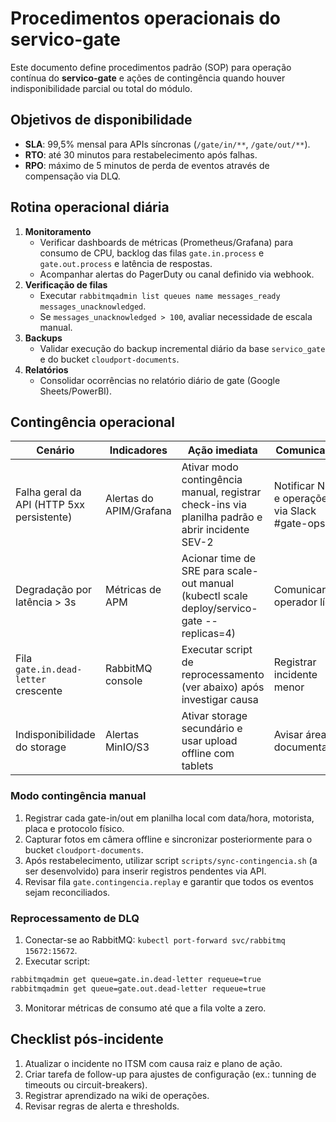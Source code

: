 # Procedimentos operacionais do servico-gate

Este documento define procedimentos padrão (SOP) para operação contínua do **servico-gate** e ações de contingência quando houver indisponibilidade parcial ou total do módulo.

## Objetivos de disponibilidade

- **SLA**: 99,5% mensal para APIs síncronas (`/gate/in/**`, `/gate/out/**`).
- **RTO**: até 30 minutos para restabelecimento após falhas.
- **RPO**: máximo de 5 minutos de perda de eventos através de compensação via DLQ.

## Rotina operacional diária

1. **Monitoramento**
   - Verificar dashboards de métricas (Prometheus/Grafana) para consumo de CPU, backlog das filas `gate.in.process` e `gate.out.process` e latência de respostas.
   - Acompanhar alertas do PagerDuty ou canal definido via webhook.
2. **Verificação de filas**
   - Executar `rabbitmqadmin list queues name messages_ready messages_unacknowledged`.
   - Se `messages_unacknowledged > 100`, avaliar necessidade de escala manual.
3. **Backups**
   - Validar execução do backup incremental diário da base `servico_gate` e do bucket `cloudport-documents`.
4. **Relatórios**
   - Consolidar ocorrências no relatório diário de gate (Google Sheets/PowerBI).

## Contingência operacional

| Cenário | Indicadores | Ação imediata | Comunicação |
|---------|-------------|---------------|-------------|
| Falha geral da API (HTTP 5xx persistente) | Alertas do APIM/Grafana | Ativar modo contingência manual, registrar check-ins via planilha padrão e abrir incidente SEV-2 | Notificar NOC e operações via Slack #gate-ops |
| Degradação por latência > 3s | Métricas de APM | Acionar time de SRE para scale-out manual (kubectl scale deploy/servico-gate --replicas=4) | Comunicar operador líder |
| Fila `gate.in.dead-letter` crescente | RabbitMQ console | Executar script de reprocessamento (ver abaixo) após investigar causa | Registrar incidente menor |
| Indisponibilidade do storage | Alertas MinIO/S3 | Ativar storage secundário e usar upload offline com tablets | Avisar área de documentação |

### Modo contingência manual

1. Registrar cada gate-in/out em planilha local com data/hora, motorista, placa e protocolo físico.
2. Capturar fotos em câmera offline e sincronizar posteriormente para o bucket `cloudport-documents`.
3. Após restabelecimento, utilizar script `scripts/sync-contingencia.sh` (a ser desenvolvido) para inserir registros pendentes via API.
4. Revisar fila `gate.contingencia.replay` e garantir que todos os eventos sejam reconciliados.

### Reprocessamento de DLQ

1. Conectar-se ao RabbitMQ: `kubectl port-forward svc/rabbitmq 15672:15672`.
2. Executar script:

```bash
rabbitmqadmin get queue=gate.in.dead-letter requeue=true
rabbitmqadmin get queue=gate.out.dead-letter requeue=true
```

3. Monitorar métricas de consumo até que a fila volte a zero.

## Checklist pós-incidente

1. Atualizar o incidente no ITSM com causa raiz e plano de ação.
2. Criar tarefa de follow-up para ajustes de configuração (ex.: tunning de timeouts ou circuit-breakers).
3. Registrar aprendizado na wiki de operações.
4. Revisar regras de alerta e thresholds.
